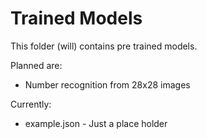 # Trained Models
This folder (will) contains pre trained models.

Planned are:
- Number recognition from 28x28 images

Currently:
- example.json - Just a place holder
